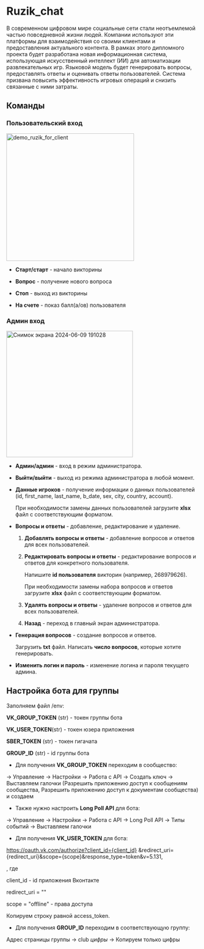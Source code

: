 # Ruzik_chat

В современном цифровом мире социальные сети стали неотъемлемой частью повседневной жизни людей. Компании используют эти платформы для взаимодействия со своими клиентами и предоставления актуального контента. В рамках этого дипломного проекта будет разработана новая информационная система, использующая искусственный интеллект (ИИ) для автоматизации развлекательных игр. Языковой модель будет генерировать вопросы, предоставлять ответы и оценивать ответы пользователей. Система призвана повысить эффективность игровых операций и снизить связанные с ними затраты.

## Команды

### Пользовательский вход

<img width="334" alt="demo_ruzik_for_client" src="https://github.com/pengsoo00/Ruzik_chat/assets/80839934/7f76b7ea-bac1-426e-8ad3-fa3b56ab8ec8">

- __Старт/старт__ - начало викторины

- __Вопрос__ - получение нового вопроса

- __Стоп__ - выход из викторины

- __На счете__ - показ балл(а/ов) пользователя

### Админ вход

<img width="331" alt="Снимок экрана 2024-06-09 191028" src="https://github.com/pengsoo00/Ruzik_chat/assets/80839934/a38e7815-2f46-4f08-bf03-2c01fd9c974e">

- __Админ/админ__ - вход в режим администратора.

- __Выйти/выйти__ - выход из режима администратора в любой момент.

- __Данные игроков__ - получение информации о данных пользователей (id, first_name, last_name, b_date, sex, city, country, account).
  
  При необходимости замены данных пользователей загрузите __xlsx__ файл с соответствующим форматом.
  
- __Вопросы и ответы__ - добавление, редактирование и удаление.
  1. __Добавлять вопросы и ответы__ - добавление вопросов и ответов для всех пользователей.
  
  2. __Редактировать вопросы и ответы__ - редактирование вопросов и ответов для конкретного пользователя.
     
     Напишите __id пользователя__ викторин (например, 268979626).
     
     При необходимости замены набора вопросов и ответов загрузите __xlsx__ файл с соответствующим форматом.
     
  3. __Удалять вопросы и ответы__ - удаление вопросов и ответов для всех пользователей.
  
  4. __Назад__ - переход в главный экран администратора.
  
- __Генерация вопросов__ - создание вопросов и ответов.

  Загрузить __txt__ файл. Написать __число вопросов__, которые хотите генерировать.

- __Изменить логин и пароль__ - изменение логина и пароля текущего админа.

## Настройка бота для группы

Заполняем файл /env:

__VK_GROUP_TOKEN__ (str) - токен группы бота

__VK_USER_TOKEN__(str) -  токен юзера приложения

__SBER_TOKEN__ (str) - токен гигачата

__GROUP_ID__ (str) - id группы бота

- Для получения __VK_GROUP_TOKEN__ переходим в сообщество:

-> Управление
-> Настройки
-> Работа с API
-> Создать ключ
-> Выставляем галочки (Разрешить приложению доступ к сообщениям сообщества, Разрешить приложению доступ к документам сообщества) и создаем

- Также нужно настроить __Long Poll API__ для бота:

-> Управление
-> Настройки
-> Работа с API
-> Long Poll API
-> Типы событий
-> Выставляем галочки

- Для получения __VK_USER_TOKEN__ для бота:

https://oauth.vk.com/authorize?client_id={client_id} &redirect_uri={redirect_uri}&scope={scope}&response_type=token&v=5.131,

, где

client_id - id приложения Вконтакте

redirect_uri = ""

scope = "offline" - права доступа

Копируем строку равной access_token.

- Для получения __GROUP_ID__ переходим в соответствующую группу:

Адрес страницы группы
-> club *цифры*
-> Копируем только цифры

